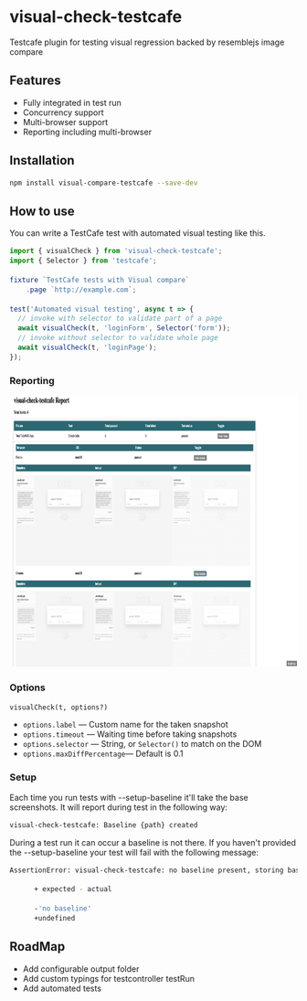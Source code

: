 # visual-check-testcafe

Testcafe plugin for testing visual regression backed by resemblejs image compare

## Features

- Fully integrated in test run
- Concurrency support
- Multi-browser support
- Reporting including multi-browser

## Installation

```bash
npm install visual-compare-testcafe --save-dev
```

## How to use

You can write a TestCafe test with automated visual testing like this.

```js
import { visualCheck } from 'visual-check-testcafe';
import { Selector } from 'testcafe';

fixture `TestCafe tests with Visual compare`
    .page `http://example.com`;

test('Automated visual testing', async t => {
  // invoke with selector to validate part of a page
  await visualCheck(t, 'loginForm', Selector('form'));
  // invoke without selector to validate whole page
  await visualCheck(t, 'loginPage');
});

```

### Reporting

<p align="center">
  <img width="700" height="475" src="report.png">
</p>


### Options
```
visualCheck(t, options?)
```

- `options.label` &mdash; Custom name for the taken snapshot
- `options.timeout` &mdash; Waiting time before taking snapshots
- `options.selector` &mdash; String, or `Selector()` to match on the DOM
- `options.maxDiffPercentage`&mdash; Default is 0.1 

### Setup 
Each time you run tests with --setup-baseline it'll take the base screenshots.
It will report during test in the following way:

```bash
visual-check-testcafe: Baseline {path} created
```

During a test run it can occur a baseline is not there. If you haven't provided 
 the --setup-baseline your test will fail with the following message:

```bash
AssertionError: visual-check-testcafe: no baseline present, storing baseline for next run: expected 'no baseline' to be falsy
      
      + expected - actual
      
      -'no baseline'
      +undefined
```

## RoadMap

- Add configurable output folder
- Add custom typings for testcontroller testRun
- Add automated tests
